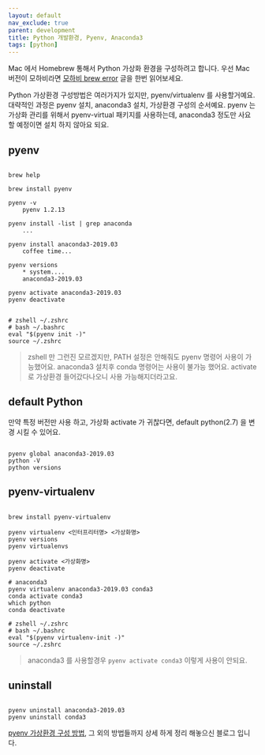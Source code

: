 ```yaml
---
layout: default
nav_exclude: true
parent: development
title: Python 개발환경, Pyenv, Anaconda3
tags: [python]
---
```


Mac 에서 Homebrew 통해서 Python 가상화 환경을 구성하려고 합니다. 
우선 Mac 버전이 모하비라면 [모하비 brew error](https://nesoy.github.io/articles/2018-10/Mac-Mojave-brew-error) 글을 한번 읽어보세요. 

Python 가상환경 구성방법은 여러가지가 있지만, pyenv/virtualenv 를 사용할거예요. 
대략적인 과정은 pyenv 설치, anaconda3 설치, 가상환경 구성의 순서예요. pyenv 는 가상화 관리를 위해서 pyenv-virtual 패키지를 사용하는데, anaconda3 정도만 사요할 예정이면 설치 하지 않아요 되요.


## pyenv

```shell

brew help

brew install pyenv

pyenv -v
    pyenv 1.2.13

pyenv install -list | grep anaconda
    ...

pyenv install anaconda3-2019.03
    coffee time...

pyenv versions
    * system....
    anaconda3-2019.03

pyenv activate anaconda3-2019.03
pyenv deactivate 


# zshell ~/.zshrc 
# bash ~/.bashrc
eval "$(pyenv init -)"
source ~/.zshrc

```

> zshell 만 그런진 모르겠지만, PATH 설정은 안해줘도 pyenv 명령어 사용이 가능했어요. 
> anaconda3 설치후 conda 명령어는 사용이 불가능 했어요. activate 로 가상환경 들어갔다나오니 사용 가능해지더라고요.


## default Python 
만약 특정 버전만 사용 하고, 가상화 activate 가 귀찮다면, default python(2.7) 을 변경 시킬 수 있어요.

```shell

pyenv global anaconda3-2019.03
python -V
python versions

```

## pyenv-virtualenv

```shell

brew install pyenv-virtualenv

pyenv virtualenv <인터프리터명> <가상화명>
pyenv versions
pyenv virtualenvs

pyenv activate <가상화명>
pyenv deactivate

# anaconda3
pyenv virtualenv anaconda3-2019.03 conda3
conda activate conda3
which python
conda deactivate

# zshell ~/.zshrc 
# bash ~/.bashrc
eval "$(pyenv virtualenv-init -)"
source ~/.zshrc

```

> anaconda3 를 사용할경우 `pyenv activate conda3` 이렇게 사용이 안되요. 

## uninstall 

```

pyenv uninstall anaconda3-2019.03
pyenv uninstall conda3

```

[pyenv 가상환경 구성 방법](http://egloos.zum.com/mcchae/v/11271948), 그 외의 방법들까지 상세 하게 정리 해놓으신 블로그 입니다. 
